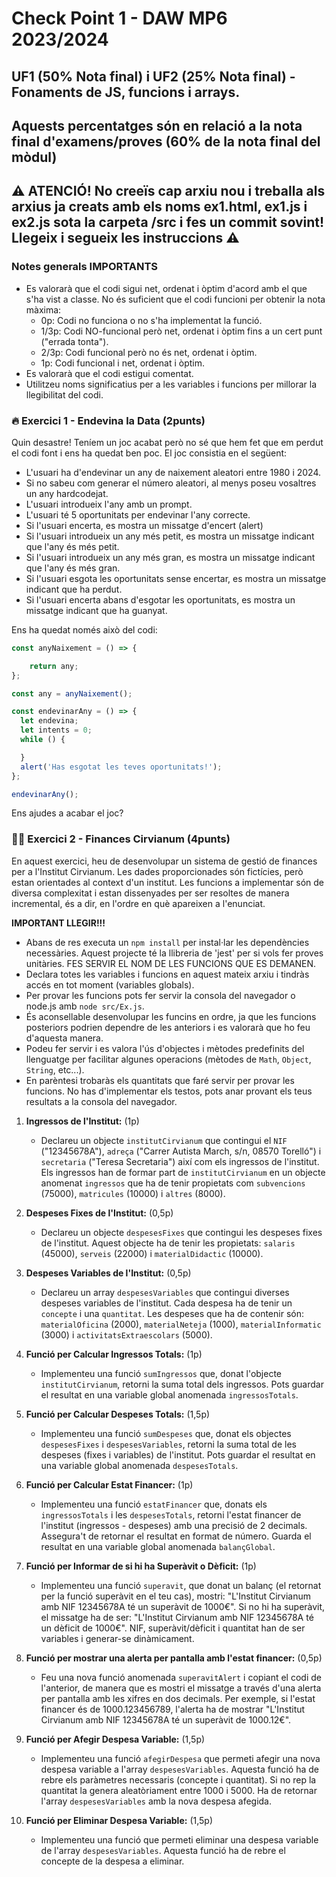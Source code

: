 # Check Point 1 - DAW MP6 2023/2024

## UF1 (50% Nota final) i UF2 (25% Nota final) - Fonaments de JS, funcions i arrays.

## Aquests percentatges són en relació a la nota final d'examens/proves (60% de la nota final del mòdul)

## :warning: **ATENCIÓ!** No creeïs cap arxiu nou i treballa als arxius ja creats amb els noms ex1.html, ex1.js i ex2.js sota la carpeta /src i fes un commit sovint! Llegeix i segueix les instruccions :warning:

### Notes generals IMPORTANTS

- Es valorarà que el codi sigui net, ordenat i òptim d'acord amb el que s'ha vist a classe. No és suficient que el codi funcioni per obtenir la nota màxima:
  - 0p: Codi no funciona o no s'ha implementat la funció.
  - 1/3p: Codi NO-funcional però net, ordenat i òptim fins a un cert punt ("errada tonta").
  - 2/3p: Codi funcional però no és net, ordenat i òptim.
  - 1p: Codi funcional i net, ordenat i òptim.
- Es valorarà que el codi estigui comentat.
- Utilitzeu noms significatius per a les variables i funcions per millorar la llegibilitat del codi.

### :fire: Exercici 1 - Endevina la Data (2punts)

Quin desastre! Teníem un joc acabat però no sé que hem fet que em perdut el codi font i ens ha quedat ben poc. El joc consistia en el següent:

- L'usuari ha d'endevinar un any de naixement aleatori entre 1980 i 2024.
- Si no sabeu com generar el número aleatori, al menys poseu vosaltres un any hardcodejat.
- L'usuari introdueix l'any amb un prompt.
- L'usuari té 5 oportunitats per endevinar l'any correcte.
- Si l'usuari encerta, es mostra un missatge d'encert (alert)
- Si l'usuari introdueix un any més petit, es mostra un missatge indicant que l'any és més petit.
- Si l'usuari introdueix un any més gran, es mostra un missatge indicant que l'any és més gran.
- Si l'usuari esgota les oportunitats sense encertar, es mostra un missatge indicant que ha perdut.
- Si l'usuari encerta abans d'esgotar les oportunitats, es mostra un missatge indicant que ha guanyat.

Ens ha quedat només això del codi:

```javascript
const anyNaixement = () => {

    return any;
};

const any = anyNaixement();

const endevinarAny = () => {
  let endevina;
  let intents = 0;
  while () {

  }
  alert('Has esgotat les teves oportunitats!');
};

endevinarAny();
```

Ens ajudes a acabar el joc?

### :weight_lifting_man: Exercici 2 - Finances Cirvianum (4punts)

En aquest exercici, heu de desenvolupar un sistema de gestió de finances per a l'Institut Cirvianum. Les dades proporcionades són fictícies, però estan orientades al context d'un institut. Les funcions a implementar són de diversa complexitat i estan dissenyades per ser resoltes de manera incremental, és a dir, en l'ordre en què apareixen a l'enunciat.

**IMPORTANT LLEGIR!!!**

- Abans de res executa un `npm install` per instal·lar les dependències necessàries. Aquest projecte té la llibreria de 'jest' per si vols fer proves unitàries.
  FES SERVIR EL NOM DE LES FUNCIONS QUE ES DEMANEN.
- Declara totes les variables i funcions en aquest mateix arxiu i tindràs accés en tot moment (variables globals).
- Per provar les funcions pots fer servir la consola del navegador o node.js amb `node src/Ex.js`.
- És aconsellable desenvolupar les funcins en ordre, ja que les funcions posteriors podrien dependre de les anteriors i es valorarà que ho feu d'aquesta manera.
- Podeu fer servir i es valora l'ús d'objectes i mètodes predefinits del llenguatge per facilitar algunes operacions (mètodes de `Math`, `Object`, `String`, etc...).
- En parèntesi trobaràs els quantitats que faré servir per provar les funcions. No has d'implementar els testos, pots anar provant els teus resultats a la consola del navegador.

1. **Ingressos de l'Institut:** (1p)

   - Declareu un objecte `institutCirvianum` que contingui el `NIF` ("12345678A"), `adreça` ("Carrer Autista March, s/n, 08570 Torelló") i `secretaria` ("Teresa Secretaria") així com els ingressos de l'institut. Els ingressos han de formar part de `institutCirvianum` en un objecte anomenat `ingressos` que ha de tenir propietats com `subvencions` (75000), `matricules` (10000) i `altres` (8000).

2. **Despeses Fixes de l'Institut:** (0,5p)

   - Declareu un objecte `despesesFixes` que contingui les despeses fixes de l'institut. Aquest objecte ha de tenir les propietats: `salaris` (45000), `serveis` (22000) i `materialDidactic` (10000).

3. **Despeses Variables de l'Institut:** (0,5p)

   - Declareu un array `despesesVariables` que contingui diverses despeses variables de l'institut. Cada despesa ha de tenir un `concepte` i una `quantitat`. Les despeses que ha de contenir són: `materialOficina` (2000), `materialNeteja` (1000), `materialInformatic` (3000) i `activitatsExtraescolars` (5000).

4. **Funció per Calcular Ingressos Totals:** (1p)

   - Implementeu una funció `sumIngressos` que, donat l'objecte `institutCirvianum`, retorni la suma total dels ingressos. Pots guardar el resultat en una variable global anomenada `ingressosTotals`.

5. **Funció per Calcular Despeses Totals:** (1,5p)

   - Implementeu una funció `sumDespeses` que, donat els objectes `despesesFixes` i `despesesVariables`, retorni la suma total de les despeses (fixes i variables) de l'institut. Pots guardar el resultat en una variable global anomenada `despesesTotals`.

6. **Funció per Calcular Estat Financer:** (1p)

   - Implementeu una funció `estatFinancer` que, donats els `ingressosTotals` i les `despesesTotals`, retorni l'estat financer de l'institut (ingressos - despeses) amb una precisió de 2 decimals. Assegura't de retornar el resultat en format de número. Guarda el resultat en una variable global anomenada `balançGlobal`.

7. **Funció per Informar de si hi ha Superàvit o Dèficit:** (1p)

   - Implementeu una funció `superavit`, que donat un balanç (el retornat per la funció superàvit en el teu cas), mostri: "L'Institut Cirvianum amb NIF 12345678A té un superàvit de 1000€". Si no hi ha superàvit, el missatge ha de ser: "L'Institut Cirvianum amb NIF 12345678A té un dèficit de 1000€". NIF, superàvit/dèficit i quantitat han de ser variables i generar-se dinàmicament.

8. **Funció per mostrar una alerta per pantalla amb l'estat financer:** (0,5p)

   - Feu una nova funció anomenada `superavitAlert` i copiant el codi de l'anterior, de manera que es mostri el missatge a través d'una alerta per pantalla amb les xifres en dos decimals. Per exemple, si l'estat financer és de 1000.123456789, l'alerta ha de mostrar "L'Institut Cirvianum amb NIF 12345678A té un superàvit de 1000.12€".

9. **Funció per Afegir Despesa Variable:** (1,5p)

   - Implementeu una funció `afegirDespesa` que permeti afegir una nova despesa variable a l'array `despesesVariables`. Aquesta funció ha de rebre els paràmetres necessaris (concepte i quantitat). Si no rep la quantitat la genera aleatòriament entre 1000 i 5000. Ha de retornar l'array `despesesVariables` amb la nova despesa afegida.

10. **Funció per Eliminar Despesa Variable:** (1,5p)
    - Implementeu una funció que permeti eliminar una despesa variable de l'array `despesesVariables`. Aquesta funció ha de rebre el concepte de la despesa a eliminar.
